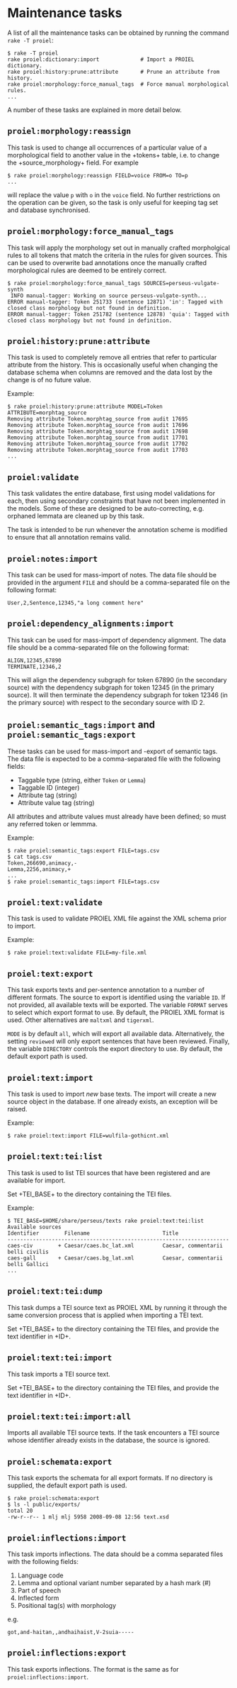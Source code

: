 Maintenance tasks
=================

A list of all the maintenance tasks can be obtained by running the command `rake -T proiel`:

    $ rake -T proiel
    rake proiel:dictionary:import             # Import a PROIEL dictionary.
    rake proiel:history:prune:attribute       # Prune an attribute from history.
    rake proiel:morphology:force_manual_tags  # Force manual morphological rules.
    ...

A number of these tasks are explained in more detail below.

`proiel:morphology:reassign`
----------------------------

This task is used to change all occurrences of a particular value of a morphological
field to another value in the +tokens+ table, i.e. to change the
+source_morphology+ field. For example

    $ rake proiel:morphology:reassign FIELD=voice FROM=o TO=p
    ...

will replace the value `p` with `o` in the `voice` field. No further
restrictions on the operation can be given, so the task is only useful
for keeping tag set and database synchronised.

`proiel:morphology:force_manual_tags`
-------------------------------------

This task will apply the morphology set out in manually crafted morpholgical rules
to all tokens that match the criteria in the rules for given sources. This can be
used to overwrite bad annotations once the manually crafted morphological rules are
deemed to be entirely correct.

    $ rake proiel:morphology:force_manual_tags SOURCES=perseus-vulgate-synth
     INFO manual-tagger: Working on source perseus-vulgate-synth...
    ERROR manual-tagger: Token 251733 (sentence 12871) 'in': Tagged with closed class morphology but not found in definition.
    ERROR manual-tagger: Token 251782 (sentence 12878) 'quia': Tagged with closed class morphology but not found in definition.

`proiel:history:prune:attribute`
--------------------------------

This task is used to completely remove all entries that refer to particular
attribute from the history. This is occasionally useful when changing the database
schema when columns are removed and the data lost by the change is of no future value.

Example:

    $ rake proiel:history:prune:attribute MODEL=Token ATTRIBUTE=morphtag_source
    Removing attribute Token.morphtag_source from audit 17695
    Removing attribute Token.morphtag_source from audit 17696
    Removing attribute Token.morphtag_source from audit 17698
    Removing attribute Token.morphtag_source from audit 17701
    Removing attribute Token.morphtag_source from audit 17702
    Removing attribute Token.morphtag_source from audit 17703
    ...

`proiel:validate`
-----------------

This task validates the entire database, first using model validations for each, then
using secondary constraints that have not been implemented in the models. Some of these
are designed to be auto-correcting, e.g. orphaned lemmata are cleaned up by this task.

The task is intended to be run whenever the annotation scheme is modified to ensure that
all annotation remains valid.

`proiel:notes:import`
---------------------

This task can be used for mass-import of notes. The data file should
be provided in the argument `FILE` and should be a comma-separated
file on the following format:

    User,2,Sentence,12345,"a long comment here"

`proiel:dependency_alignments:import`
-------------------------------------

This task can be used for mass-import of dependency alignment. The data file should be
a comma-separated file on the following format:

    ALIGN,12345,67890
    TERMINATE,12346,2

This will align the dependency subgraph for token 67890 (in the secondary source)
with the dependency subgraph for token 12345 (in the primary source). It will then
terminate the dependency subgraph for token 12346 (in the primary source) with
respect to the secondary source with ID 2.

`proiel:semantic_tags:import` and `proiel:semantic_tags:export`
---------------------------------------------------------------

These tasks can be used for mass-import and -export of semantic tags. The data file is 
expected to be a comma-separated file with the following fields:

  * Taggable type (string, either `Token` or `Lemma`)
  * Taggable ID (integer)
  * Attribute tag (string)
  * Attribute value tag (string)

All attributes and attribute values must already have been defined; so must any
referred token or lemmma.

Example:

    $ rake proiel:semantic_tags:export FILE=tags.csv
    $ cat tags.csv
    Token,266690,animacy,-
    Lemma,2256,animacy,+
    ...
    $ rake proiel:semantic_tags:import FILE=tags.csv

`proiel:text:validate`
----------------------

This task is used to validate PROIEL XML file against the XML schema prior to import.

Example:

    $ rake proiel:text:validate FILE=my-file.xml

`proiel:text:export`
--------------------

This task exports texts and per-sentence annotation to a number of different formats.
The source to export is identified using the variable `ID`. If not provided, all available
texts will be exported. The variable `FORMAT` serves to select which export format to
use. By default, the PROIEL XML format is used. Other alternatives are `maltxml` and
`tigerxml`.

`MODE` is by default `all`, which will export all available data. Alternatively, the
setting `reviewed` will only export sentences that have been reviewed. Finally, the
variable `DIRECTORY` controls the export directory to use. By default, the default
export path is used.

`proiel:text:import`
--------------------

This task is used to import _new_ base texts. The import will create a new
source object in the database. If one already exists, an exception will be
raised.

Example:

    $ rake proiel:text:import FILE=wulfila-gothicnt.xml

`proiel:text:tei:list`
----------------------

This task is used to list TEI sources that have been registered and
are available for import.

Set +TEI_BASE+ to the directory containing the TEI files.

Example:

    $ TEI_BASE=$HOME/share/perseus/texts rake proiel:text:tei:list
    Available sources
    Identifier        Filename                       Title
    ----------------------------------------------------------------------
    caes-civ        + Caesar/caes.bc_lat.xml         Caesar, commentarii belli civilis
    caes-gall       + Caesar/caes.bg_lat.xml         Caesar, commentarii belli Gallici
    ...

`proiel:text:tei:dump`
----------------------

This task dumps a TEI source text as PROIEL XML by running it through
the same conversion process that is applied when importing a TEI text.

Set +TEI_BASE+ to the directory containing the TEI files, and provide
the text identifier in +ID+.

`proiel:text:tei:import`
------------------------

This task imports a TEI source text.

Set +TEI_BASE+ to the directory containing the TEI files, and provide
the text identifier in +ID+.

`proiel:text:tei:import:all`
----------------------------

Imports all available TEI source texts. If the task encounters a TEI
source whose identifier already exists in the database, the source is
ignored.

`proiel:schemata:export`
------------------------

This task exports the schemata for all export formats. If no directory is supplied,
the default export path is used.

    $ rake proiel:schemata:export
    $ ls -l public/exports/
    total 20
    -rw-r--r-- 1 mlj mlj 5958 2008-09-08 12:56 text.xsd

`proiel:inflections:import`
---------------------------

This task imports inflections. The data should be a comma separated
files with the following fields:

  1. Language code
  2. Lemma and optional variant number separated by a hash mark (#)
  3. Part of speech
  4. Inflected form
  5. Positional tag(s) with morphology

e.g.

    got,and-haitan,,andhaihaist,V-2suia-----

`proiel:inflections:export`
---------------------------

This task exports inflections. The format is the same as for
`proiel:inflections:import`.
